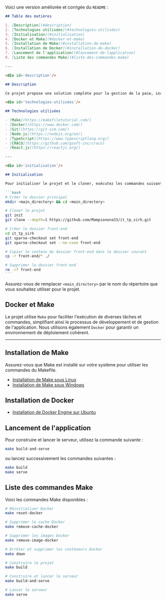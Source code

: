 Voici une version améliorée et corrigée du `README` :

````markdown
## Table des matières

1. [Description](#description)
2. [Technologies utilisées](#technologies-utilisées)
3. [Initialisation](#initialisation)
4. [Docker et Make](#docker-et-make)
5. [Installation de Make](#installation-de-make)
6. [Installation de Docker](#installation-de-docker)
7. [Lancement de l'application](#lancement-de-lapplication)
8. [Liste des commandes Make](#liste-des-commandes-make)

---

<div id='description'/>

## Description

Ce projet propose une solution complète pour la gestion de la paie, incluant les fonctionnalités suivantes : calcul des rémunérations, génération de fiches de paie au format PDF, production de la déclaration nominative des salariés sous forme de fichier XLSX, ainsi que la création des déclarations trimestrielles OMSI et IRSA.

<div id='technologies-utilisées'/>

## Technologies utilisées

- [Make](https://makefiletutorial.com/)
- [Docker](https://www.docker.com/)
- [Git](https://git-scm.com/)
- [Node.js](https://nodejs.org/en/)
- [TypeScript](https://www.typescriptlang.org/)
- [CRACO](https://github.com/gsoft-inc/craco)
- [React.js](https://reactjs.org/)

---

<div id='initialisation'/>

## Initialisation

Pour initialiser le projet et le cloner, exécutez les commandes suivantes :

```bash
# Créer le dossier principal
mkdir <main_directory> && cd <main_directory>

# Cloner le projet
git init
git clone --depth=1 https://github.com/Mampionona33/it_tp_sirh.git

# Créer le dossier front-end
cd it_tp_sirh
git sparse-checkout set front-end
git sparse-checkout set --no-cone front-end

# Copier le contenu du dossier front-end dans le dossier courant
cp -r front-end/* ./

# Supprimer le dossier front-end
rm -rf front-end
```
````

Assurez-vous de remplacer `<main_directory>` par le nom du répertoire que vous souhaitez utiliser pour le projet.

<div id="docker-et-make"/>

## Docker et Make

Le projet utilise `Make` pour faciliter l'exécution de diverses tâches et commandes, simplifiant ainsi le processus de développement et de gestion de l'application. Nous utilisons également `Docker` pour garantir un environnement de déploiement cohérent.

---

<div id='installation-de-make'/>

## Installation de Make

Assurez-vous que Make est installé sur votre système pour utiliser les commandes du Makefile.

- [Installation de Make sous Linux](https://www.geeksforgeeks.org/how-to-install-make-on-ubuntu/)
- [Installation de Make sous Windows](https://gnuwin32.sourceforge.net/packages/make.htm)

<div id="installation-de-docker"/>

## Installation de Docker

- [Installation de Docker Engine sur Ubuntu](https://docs.docker.com/engine/install/ubuntu/)

<div id='lancement-de-lapplication'/>

## Lancement de l'application

Pour construire et lancer le serveur, utilisez la commande suivante :

```bash
make build-and-serve
```

ou lancez successivement les commandes suivantes :

```bash
make build
make serve
```

<div id="liste-des-commandes-make"/>

## Liste des commandes Make

Voici les commandes Make disponibles :

```bash
# Réinitialiser Docker
make reset-docker
```

```bash
# Supprimer le cache Docker
make remove-cache-docker
```

```bash
# Supprimer les images Docker
make remove-image-docker
```

```bash
# Arrêter et supprimer les conteneurs Docker
make down
```

```bash
# Construire le projet
make build
```

```bash
# Construire et lancer le serveur
make build-and-serve
```

```bash
# Lancer le serveur
make serve
```
